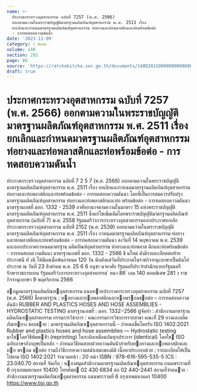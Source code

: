 ```yaml
---
name: >-
  ประกาศกระทรวงอุตสาหกรรม ฉบับที่ 7257 (พ.ศ. 2566)
  ออกตามความในพระราชบัญญัติมาตรฐานผลิตภัณฑ์อุตสาหกรรม พ.ศ. 2511 เรื่อง
  ยกเลิกและกำหนดมาตรฐานผลิตภัณฑ์อุตสาหกรรม ท่อยางและท่อพลาสติกและท่อพร้อมข้อต่อ
  - การทดสอบความดันน้ำ
date: '2023-11-09'
category: ง พิเศษ
volume: 140
section: 281
page: 86
source: 'https://ratchakitcha.soc.go.th/documents/140D281S0000000008600.pdf'
draft: true
---
```


# ประกาศกระทรวงอุตสาหกรรม ฉบับที่ 7257 (พ.ศ. 2566) ออกตามความในพระราชบัญญัติมาตรฐานผลิตภัณฑ์อุตสาหกรรม พ.ศ. 2511 เรื่อง ยกเลิกและกำหนดมาตรฐานผลิตภัณฑ์อุตสาหกรรม ท่อยางและท่อพลาสติกและท่อพร้อมข้อต่อ - การทดสอบความดันน้ำ

ประกาศกระทรวงอุตสาหกรรม ฉบับที่ 7 2 5 7 (พ.ศ. 2566) ออกตามความในพระราชบัญญัติมาตรฐานผลิตภัณฑ์อุตสาหกรรม พ.ศ. 2511 เรื่อง ยกเลิกและกาหนดมาตรฐานผลิตภัณฑ์อุตสาหกรรม ท่อยางและท่อพลาสติกและท่อพร้อมข้อต่อ - การทดสอบความดันนา โดยที่เป็นการสมควรปรับปรุงมาตรฐานผลิตภัณฑ์อุตสาหกรรม ท่อยางและท่อพลาสติกและท่อ พร้อมข้อต่อ - การทดสอบความดันนา มาตรฐานเลขที่ มอก. 1332 - 2539 อาศัยอานาจตามความในมาตรา 15 แห่งพระราชบัญญัติมาตรฐานผลิตภัณฑ์อุตสาหกรรม พ.ศ. 2511 ซึ่งแก้ไขเพิ่มเติมโดยพระราชบัญญัติมาตรฐานผลิตภัณฑ์อุตสาหกรรม (ฉบับที่ 7) พ.ศ. 2558 รัฐมนตรีว่าการกระทรวงอุตสาหกรรมออกประกาศยกเลิกประกาศกระทรวงอุตสาหกรรม ฉบับที่ 2152 (พ.ศ. 2539) ออกตามควำมในพระราชบัญญัติมาตรฐานผลิตภัณฑ์อุตสาหกรรม พ.ศ. 2511 เรื่อง กาหนดมาตรฐานผลิตภัณฑ์อุตสาหกรรม ท่อยางและท่อพลาสติกและท่อพร้อมข้อต่อ - การทดสอบความดันนา ลงวันที่ 14 พฤษภาคม พ.ศ. 2539 และออกประกาศกาหนดมาตรฐาน ผลิตภัณฑ์อุตสาหกรรม ท่อยางและท่อพลาส ติกและท่อพร้อมข้อต่อ - การทดสอบความดันนา มาตรฐานเลขที่ มอก. 1332 - 2566 ขึ นใหม่ ดังมีรายละเอียดต่อท้ายประกาศนี ทั งนี ให้มีผลเมื่อพ้นกาหนด 120 วัน นับตังแต่วันที่ประกาศในราชกิจจานุเบกษาเป็นต้นไป ประกาศ ณ วันที่ 23 สิงหำคม พ.ศ. 25 6 6 อนุชา นาคาศัย รัฐมนตรีประจำสำนักนายกรัฐมนตรี รักษาราชการแทน รัฐมนตรีว่าการกระทรวงอุตสาหกรรม ้ หนา 86 ่ เลม 140 ตอนพิเศษ 281 ง ราชกิจจานุเบกษา 9 พฤศจิกายน 2566

ขอมูลมาตรฐานผลิตภัณฑอุตสาหกรรม แนบทายประกาศกระทรวงอุตสาหกรรม ฉบับที่ 7257 (พ.ศ. 2566) ชื่อมาตรฐาน : ทอยางและทอพลาสติกและทอพรอมขอต่อ – การทดสอบความดันน้ํา RUBBER AND PLASTICS HOSES AND HOSE ASSEMBLIES - HYDROSTATIC TESTING มาตรฐานเลขที่ : มอก. 1332−2566 ผู้จัดทํา : สํานักงานมาตรฐานผลิตภัณฑอุตสาหกรรม กรรมการวิชาการ : คณะกรรมการวิชาการรายสาขา คณะที่ 29 ยางและผลิตภัณฑยาง ขอบขาย : มาตรฐานผลิตภัณฑอุตสาหกรรมนี้ - กําหนดขึ้นโดยรับ ISO 1402:2021 Rubber and plastics hoses and hose assemblies — Hydrostatic testing มาใชโดยวิธีพิมพซ้ํา (reprinting) ในระดับเหมือนกันทุกประการ (identical) โดยใช ISO ฉบับภาษาอังกฤษเป็นหลัก - กําหนดวิธีทดสอบด้วยความดันน้ําสําหรับทอยางและทอพลาสติกและทอ พรอม ขอต่อ รวมถึงวิธีการหาความสม่ําเสมอของมิติ เนื้อหาประกอบด้วย : รายละเอียดให้เป็นไปตาม ISO 1402:2021 จํานวนหน้า : 20 หน้า ISBN : 978-616-595-535-5 ICS : 23.040.70 สถานที่ จัดเก็บ : หองสมุดสํานักงานมาตรฐานผลิตภัณฑอุตสาหกรรม ถนนพระรามที่ 6 กรุงเทพมหานคร 10400 โทรศัพท 02 430 6834 ต่อ 02 440-2441 สถานที่จําหนาย : สํานักงานมาตรฐานผลิตภัณฑอุตสาหกรรม ถนนพระรามที่ 6 กรุงเทพมหานคร 10400 https://www.tisi.go.th
